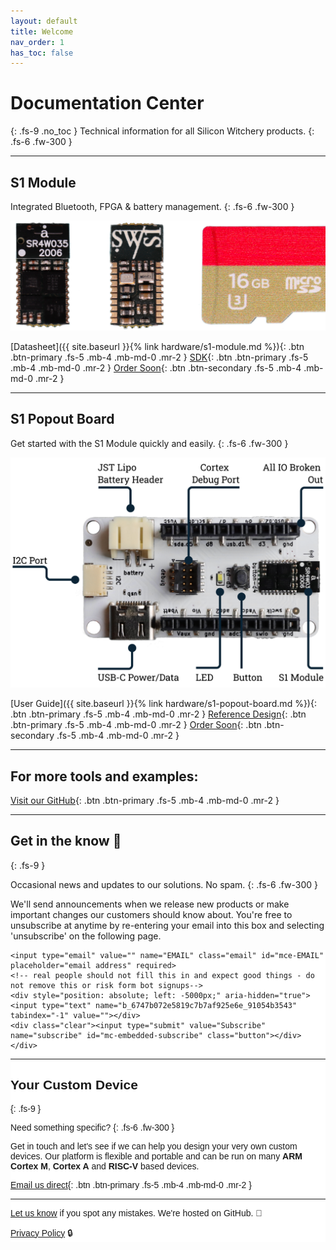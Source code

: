 ```yaml
---
layout: default
title: Welcome
nav_order: 1
has_toc: false
---
```


# Documentation Center
{: .fs-9 .no_toc }
Technical information for all Silicon Witchery products.
{: .fs-6 .fw-300 }

---

## S1 Module

Integrated Bluetooth, FPGA & battery management.
{: .fs-6 .fw-300 }

![Silicon Witchery S1 Module](/photos/s1-micro-sd.png)

[Datasheet]({{ site.baseurl }}{% link hardware/s1-module.md %}){: .btn .btn-primary .fs-5 .mb-4 .mb-md-0 .mr-2 }
[SDK](https://github.com/siliconwitchery/s1-sdk){: .btn .btn-primary .fs-5 .mb-4 .mb-md-0 .mr-2 }
[Order Soon](#){: .btn .btn-secondary .fs-5 .mb-4 .mb-md-0 .mr-2 }

---

## S1 Popout Board

Get started with the S1 Module quickly and easily.
{: .fs-6 .fw-300 }

![Silicon Witchery S1 Popout Board](/photos/devkit-annotated.png)

[User Guide]({{ site.baseurl }}{% link hardware/s1-popout-board.md %}){: .btn .btn-primary .fs-5 .mb-4 .mb-md-0 .mr-2 }
[Reference Design](https://github.com/siliconwitchery/s1-popout-board){: .btn .btn-primary .fs-5 .mb-4 .mb-md-0 .mr-2 }
[Order Soon](#){: .btn .btn-secondary .fs-5 .mb-4 .mb-md-0 .mr-2 }

---

## For more tools and examples:

[Visit our GitHub](https://github.com/siliconwitchery){: .btn .btn-primary .fs-5 .mb-4 .mb-md-0 .mr-2 }

---

## Get in the know 💌
{: .fs-9 }

Occasional news and updates to our solutions. No spam.
{: .fs-6 .fw-300 }

We'll send announcements when we release new products or make important changes our customers should know about. You're free to unsubscribe at anytime by re-entering your email into this box and selecting 'unsubscribe' on the following page.

<!-- Begin Mailchimp Signup Form -->
<link href="//cdn-images.mailchimp.com/embedcode/horizontal-slim-10_7.css" rel="stylesheet" type="text/css">
<style type="text/css">
	#mc_embed_signup{background:#fff; clear:left; font:14px Helvetica,Arial,sans-serif; width:100%;}
	/* Add your own Mailchimp form style overrides in your site stylesheet or in this style block.
	   We recommend moving this block and the preceding CSS link to the HEAD of your HTML file. */
</style>
<div id="mc_embed_signup">
<form action="https://siliconwitchery.us10.list-manage.com/subscribe/post?u=6747b072e5819c7b7af925e6e&amp;id=91054b3543" method="post" id="mc-embedded-subscribe-form" name="mc-embedded-subscribe-form" class="validate" target="_blank" novalidate>
    <div id="mc_embed_signup_scroll">

	<input type="email" value="" name="EMAIL" class="email" id="mce-EMAIL" placeholder="email address" required>
	<!-- real people should not fill this in and expect good things - do not remove this or risk form bot signups-->
	<div style="position: absolute; left: -5000px;" aria-hidden="true"><input type="text" name="b_6747b072e5819c7b7af925e6e_91054b3543" tabindex="-1" value=""></div>
	<div class="clear"><input type="submit" value="Subscribe" name="subscribe" id="mc-embedded-subscribe" class="button"></div>
	</div>
</form>
</div>

<!--End mc_embed_signup-->

---

## Your Custom Device
{: .fs-9 }

Need something specific?
{: .fs-6 .fw-300 }

Get in touch and let's see if we can help you design your very own custom devices. Our platform is flexible and portable and can be run on many **ARM Cortex M**, **Cortex A** and **RISC-V** based devices.

[Email us direct](mailto:info@siliconwitchery.com?subject=Hello!){: .btn .btn-primary .fs-5 .mb-4 .mb-md-0 .mr-2 }

---

[Let us know](https://github.com/siliconwitchery/docs/issues) if you spot any mistakes. We're hosted on GitHub. 📝

[Privacy Policy](https://github.com/siliconwitchery/website#privacy-policy) 🔒